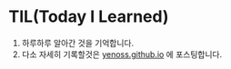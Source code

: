 # TIL(Today I Learned)

1. 하루하루 알아간 것을 기억합니다.
2. 다소 자세히 기록할것은 [yenoss.github.io](http://yenoss.github.io) 에 포스팅합니다.



